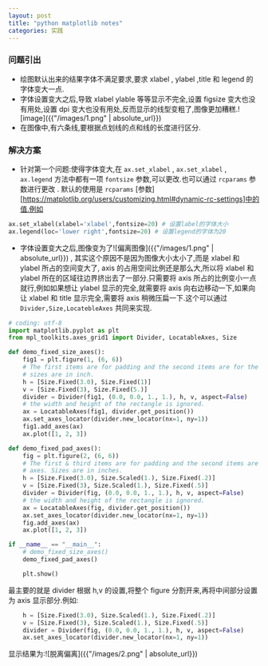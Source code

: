 ```yaml
---
layout: post
title: "python matplotlib notes"
categories: 实践
---
```


### 问题引出
- 绘图默认出来的结果字体不满足要求,要求 xlabel , ylabel ,title 和 legend 的字体变大一点.   
- 字体设置变大之后,导致 xlabel ylable 等等显示不完全,设置 figsize 变大也没有用处,设置 dpi 变大也没有用处,反而显示的线型变粗了,图像更加糟糕.![image]({{"/images/1.png" | absolute_url}})
- 在图像中,有六条线,要根据点划线的点和线的长度进行区分.
### 解决方案
- 针对第一个问题:使得字体变大,在 `ax.set_xlabel` , `ax.set_xlabel` , `ax.legend` 方法中都有一项 `fontsize` 参数,可以更改.也可以通过 `rcparams` 参数进行更改 . 默认的使用是 `rcparams` [参数][https://matplotlib.org/users/customizing.html#dynamic-rc-settings]中的值.例如
```python
ax.set_xlabel(xlabel='xlabel',fontsize=20) # 设置label的字体大小
ax.legend(loc='lower right',fontsize=20) # 设置legend的字体为20
```
- 字体设置变大之后,图像变为了![偏离图像]({{"/images/1.png" | absolute_url}}) , 其实这个原因不是因为图像大小太小了,而是 xlabel 和 ylabel 所占的空间变大了, axis 的占用空间比例还是那么大,所以将 xlabel 和 ylabel 所在的区域往边界挤出去了一部分.只需要将 axis 所占的比例变小一点就行,例如如果想让 ylabel 显示的完全,就需要将 axis 向右边移动一下,如果向让 xlabel 和 title  显示完全,需要将 axis 稍微压扁一下.这个可以通过 `Divider,Size,LocatebleAxes` 共同来实现.
```python
# coding: utf-8
import matplotlib.pyplot as plt
from mpl_toolkits.axes_grid1 import Divider, LocatableAxes, Size

def demo_fixed_size_axes():
    fig1 = plt.figure(1, (6, 6))
    # The first items are for padding and the second items are for the axes.
    # sizes are in inch.
    h = [Size.Fixed(3.0), Size.Fixed(1)]
    v = [Size.Fixed(3), Size.Fixed(5.)]
    divider = Divider(fig1, (0.0, 0.0, 1., 1.), h, v, aspect=False)
    # the width and height of the rectangle is ignored.
    ax = LocatableAxes(fig1, divider.get_position())
    ax.set_axes_locator(divider.new_locator(nx=1, ny=1))
    fig1.add_axes(ax)
    ax.plot([1, 2, 3])

def demo_fixed_pad_axes():
    fig = plt.figure(2, (6, 6))
    # The first & third items are for padding and the second items are for the
    # axes. Sizes are in inches.
    h = [Size.Fixed(3.0), Size.Scaled(1.), Size.Fixed(.2)]
    v = [Size.Fixed(3), Size.Scaled(1.), Size.Fixed(.5)]
    divider = Divider(fig, (0.0, 0.0, 1., 1.), h, v, aspect=False)
    # the width and height of the rectangle is ignored.
    ax = LocatableAxes(fig, divider.get_position())
    ax.set_axes_locator(divider.new_locator(nx=1, ny=1))
    fig.add_axes(ax)
    ax.plot([1, 2, 3])

if __name__ == "__main__":
    # demo_fixed_size_axes()
    demo_fixed_pad_axes()

    plt.show()
```
最主要的就是 divider 根据 h,v 的设置,将整个 figure 分割开来,再将中间部分设置为 axis 显示部分.例如:
```python 
    h = [Size.Fixed(3.0), Size.Scaled(1.), Size.Fixed(.2)]
    v = [Size.Fixed(3), Size.Scaled(1.), Size.Fixed(.5)]
    divider = Divider(fig, (0.0, 0.0, 1., 1.), h, v, aspect=False)
    ax.set_axes_locator(divider.new_locator(nx=1, ny=1))
```
显示结果为:![脱离偏离]({{"/images/2.png" | absolute_url}})
